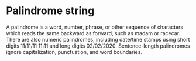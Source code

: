 # Palindrome string

A palindrome is a word, number, phrase, or other sequence of characters which reads the same backward as forward, such as madam or racecar. There are also numeric palindromes, including date/time stamps using short digits 11/11/11 11:11 and long digits 02/02/2020. Sentence-length palindromes ignore capitalization, punctuation, and word boundaries.
